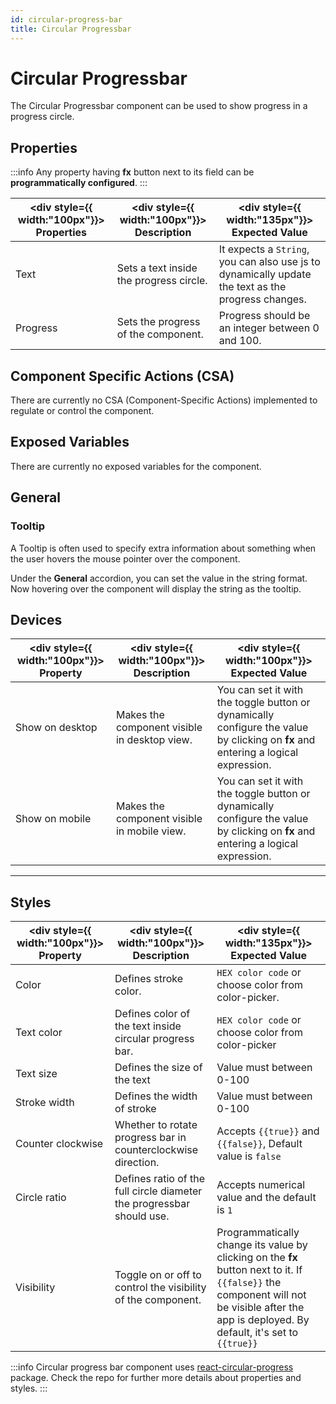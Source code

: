 ```yaml
---
id: circular-progress-bar
title: Circular Progressbar
---
```

# Circular Progressbar

The Circular Progressbar component can be used to show progress in a progress circle.

<div>

## Properties

:::info
Any property having **fx** button next to its field can be **programmatically configured**.
:::

| <div style={{ width:"100px"}}> Properties </div> | <div style={{ width:"100px"}}> Description </div> | <div style={{ width:"135px"}}> Expected Value </div> |
| ----------- | ----------- | --------------- |
| Text | Sets a text inside the progress circle.| It expects a `String`, you can also use js to dynamically update the text as the progress changes. |
| Progress | Sets the progress of the component. | Progress should be an integer between 0 and 100.|

</div>

<div>

## Component Specific Actions (CSA)

There are currently no CSA (Component-Specific Actions) implemented to regulate or control the component.

</div>

<div>

## Exposed Variables

There are currently no exposed variables for the component.

</div>

<div>

## General
### Tooltip

A Tooltip is often used to specify extra information about something when the user hovers the mouse pointer over the component.

Under the <b>General</b> accordion, you can set the value in the string format. Now hovering over the component will display the string as the tooltip.

</div>

<div>

## Devices

| <div style={{ width:"100px"}}> Property </div> | <div style={{ width:"100px"}}> Description </div> | <div style={{ width:"100px"}}> Expected Value </div> |
| ----------- | ----------- | ----------- |
| Show on desktop | Makes the component visible in desktop view. | You can set it with the toggle button or dynamically configure the value by clicking on **fx** and entering a logical expression. |
| Show on mobile | Makes the component visible in mobile view. | You can set it with the toggle button or dynamically configure the value by clicking on **fx** and entering a logical expression. |

</div>

<div>

---

## Styles

| <div style={{ width:"100px"}}> Property </div> | <div style={{ width:"100px"}}> Description </div> | <div style={{ width:"135px"}}> Expected Value </div> |
| ----------- | ----------- | ------------------- |
| Color | Defines stroke color.| `HEX color code` or choose color from color-picker. |
| Text color | Defines color of the text inside circular progress bar.| `HEX color code` or choose color from color-picker |
| Text size | Defines the size of the text | Value must between 0-100 |
| Stroke width | Defines the width of stroke | Value must between 0-100|
| Counter clockwise | Whether to rotate progress bar in counterclockwise direction. | Accepts `{{true}}` and `{{false}}`, Default value is `false`|
| Circle ratio | Defines ratio of the full circle diameter the progressbar should use. | Accepts numerical value and the default is `1` |
| Visibility | Toggle on or off to control the visibility of the component. | Programmatically change its value by clicking on the **fx** button next to it. If `{{false}}` the component will not be visible after the app is deployed. By default, it's set to `{{true}}` |

:::info
Circular progress bar component uses [react-circular-progress](https://github.com/kevinsqi/react-circular-progressbar) package. Check the repo for further more details about properties and styles.
:::

</div>
